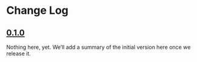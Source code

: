 # Change Log

## [0.1.0](https://github.com/ably/ably-chat-swift/tree/0.1.0)

Nothing here, yet. We’ll add a summary of the initial version here once we release it.
